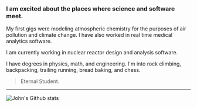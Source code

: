 ### I am excited about the places where science and software meet.

My first gigs were modeling atmospheric chemistry for the purposes of air pollution and climate change. I have also worked in real time medical analytics software.

I am currently working in nuclear reactor design and analysis software.

I have degrees in physics, math, and engineering. I'm into rock climbing, backpacking, trailing running, bread baking, and chess.

<!-- If you want me to do an interview with your company, donate to a charity that plants trees. (You can even write that expense off on your taxes.) -->

> Eternal Student.

---

<img align="center" alt="John's Github stats" src="https://github-readme-stats.vercel.app/api?username=john-science&show_icons=true&hide_border=true&theme=dracula" />
